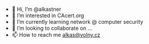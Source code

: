 - 👋 Hi, I’m @alkastner
- 👀 I’m interested in CAcert.org
- 🌱 I’m currently learning network @ computer security
- 💞️ I’m looking to collaborate on ...
- 📫 How to reach me alkas@volny.cz

<!---
alkastner/alkastner is a ✨ special ✨ repository because its `README.md` (this file) appears on your GitHub profile.
You can click the Preview link to take a look at your changes.
--->
